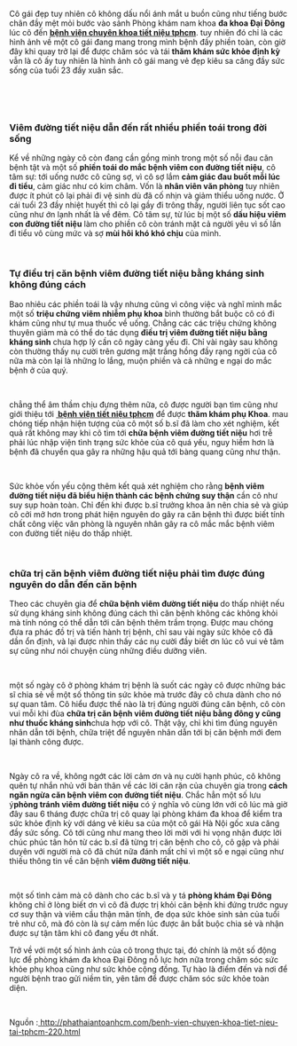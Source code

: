<p>Cô gái đẹp tuy nhiên cô không dấu nổi ánh mắt u buồn cũng như tiếng bước chân đầy mệt mỏi bước vào sảnh Phòng khám nam khoa <strong>đa khoa Đại Đông</strong> lúc cô đến <a href="http://phathaiantoanhcm.com/benh-vien-chuyen-khoa-tiet-nieu-tai-tphcm-220.html"><strong>bệnh viện chuyên khoa tiết niệu tphcm</strong></a>. tuy nhiên đó chỉ là các hình ảnh về một cô gái đang mang trong mình bệnh đầy phiền toàn, còn giờ đây khi quay trở lại để được chăm sóc và tái <strong>thăm khám sức khỏe định kỳ</strong> vẫn là cô ấy tuy nhiên là hình ảnh cô gái mang vẻ đẹp kiêu sa căng đầy sức sống của tuổi 23 đầy xuân sắc.</p>

<p>&nbsp;</p>

<p>&nbsp;</p>

<h3><strong>Viêm đường tiết niệu</strong> <strong>dẫn đến rất nhiều phiền toái trong đời sống</strong></h3>

<p>Kể về những ngày cô còn đang cần gồng mình trong một số nỗi đau căn bệnh tật và một số <strong>phiền toái do mắc bệnh viêm con đường tiết niệu</strong>, cô tâm sự: tới uống nước cô cũng sợ, vì cô sợ lắm <strong>cảm giác đau buốt mỗi lúc đi tiểu</strong>, cảm giác như có kim châm. Vốn là <strong>nhân viên văn phòng</strong> tuy nhiên được ít phút cô lại phải đi vệ sinh dù đã cố nhịn và giảm thiểu uống nước. Ở cái tuổi 23 đầy nhiệt huyết thì cô lại gầy đi trông thấy, người liên tục sốt cao cũng như ớn lạnh nhất là về đêm. Cô tâm sự, từ lúc bị một số <strong>dấu hiệu viêm con đường tiết niệu</strong> làm cho phiền cô còn tránh mặt cả người yêu vì số lần đi tiểu vô cùng mức và sợ <strong>mùi hôi khó khó chịu</strong> của mình.</p>

<p>&nbsp;</p>

<h3><strong>Tự</strong> <strong>điều trị căn bệnh viêm đường tiết niệu bằng kháng sinh</strong> <strong>không đúng cách</strong></h3>

<p>Bao nhiêu các phiền toái là vậy nhưng cũng vì công việc và nghĩ mình mắc một số <strong>triệu chứng viêm nhiễm phụ khoa</strong> bình thường bắt buộc cô có đi khám cũng như tự mua thuốc về uống. Chẳng các các triệu chứng không thuyên giảm mà có thể do tác dụng <strong>điều trị viêm đường tiết niệu bằng kháng sinh</strong> chưa hợp lý cần cô ngày càng yếu đi. Chỉ vài ngày sau không còn thường thấy nụ cười trên gương mặt trắng hồng đầy rạng ngời của cô nữa mà còn lại là những lo lắng, muộn phiền và cả những e ngại do mắc bệnh ở của quý.</p>

<p>&nbsp;</p>

<p>chẳng thể âm thầm chịu đựng thêm nữa, cô được người bạn tìm cũng như giới thiệu tới <a href="http://phathaiantoanhcm.com/benh-vien-chuyen-khoa-tiet-nieu-tai-tphcm-220.html"><strong>&nbsp;bệnh viện&nbsp;tiết niệu tphcm</strong></a> để được <strong>thăm khám phụ Khoa</strong>. mau chóng tiếp nhận hiện tượng của cô một số b.sĩ đã làm cho xét nghiệm, kết quả rất không may khi cô tìm tới <strong>chữa bệnh viêm đường tiết niệu</strong> hơi trễ phải lúc nhập viện tình trạng sức khỏe của cô quá yếu, nguy hiểm hơn là bệnh đã chuyển qua gây ra những hậu quả tới bàng quang cũng như thận.</p>

<p>&nbsp;</p>

<p>Sức khỏe vốn yếu cộng thêm kết quả xét nghiệm cho rằng <strong>bệnh viêm đường tiết niệu đã biểu hiện thành các bệnh chứng suy thận</strong> cần cô như suy sụp hoàn toàn. Chỉ đến khi được b.sĩ trưởng khoa ân nên chia sẻ và giúp cô cởi mở hơn trong phát hiện nguyên do gây ra căn bệnh thì được biết tính chất công việc văn phòng là nguyên nhân gây ra cô mắc mắc bệnh viêm con đường tiết niệu do thấp nhiệt.</p>

<p>&nbsp;</p>

<h3><strong>chữa trị căn bệnh viêm đường tiết niệu phải tìm được đúng nguyên do dẫn đến căn bệnh</strong></h3>

<p>Theo các chuyên gia để <strong>chữa bệnh viêm đường tiết niệu</strong> do thấp nhiệt nếu sử dụng kháng sinh không đúng cách thì căn bệnh không các không khỏi mà tính nóng có thể dẫn tới căn bệnh thêm trầm trọng. Được mau chóng đưa ra phác đồ trị và tiến hành trị bệnh, chỉ sau vài ngày sức khỏe cô đã dần ổn định, và lại được nhìn thấy các nụ cười đầy biết ơn lúc cô vui vẻ tâm sự cũng như nói chuyện cùng những điều dưỡng viên.</p>

<p>&nbsp;</p>

<p>một số ngày cô ở phòng khám trị bệnh là suốt các ngày cô được những bác sĩ chia sẻ về một số thông tin sức khỏe mà trước đây cô chưa dành cho nó sự quan tâm. Cô hiểu được thế nào là trị đúng người đúng căn bệnh, cô còn vui mỗi khi đùa <strong>chữa trị căn bệnh viêm đường tiết niệu bằng đông y cũng như thuốc kháng sinh</strong>chưa hợp với cô. Thật vậy, chỉ khi tìm đúng nguyên nhân dẫn tới bệnh, chữa triệt để nguyên nhân dẫn tới bị căn bệnh mới đem lại thành công được.</p>

<p>&nbsp;</p>

<p>Ngày cô ra về, không ngớt các lời cảm ơn và nụ cười hạnh phúc, cô không quên tự nhắn nhủ với bản thân về các lời căn rặn của chuyên gia trong <strong>cách ngăn ngừa căn bệnh viêm con đường tiết niệu</strong>. Chắc hẳn một số lưu ý<strong>phòng tránh viêm đường tiết niệu</strong> có ý nghĩa vô cùng lớn với cô lúc mà giờ đây sau 6 tháng được chữa trị cô quay lại phòng khám đa khoa để kiểm tra sức khỏe định kỳ với dáng vẻ kiêu sa của một cô gái Hà Nội gốc xưa căng đầy sức sống. Cô tới cũng như mang theo lời mời với hi vọng nhận được lời chúc phúc tân hôn từ các b.sĩ đã từng trị căn bệnh cho cô, cô gặp và phải duyên với người mà cô đã chút nữa đánh mất chỉ vì một số e ngại cũng như thiếu thông tin về căn bệnh <strong>viêm đường tiết niệu</strong>.</p>

<p>&nbsp;</p>

<p>một số tình cảm mà cô dành cho các b.sĩ và y tá <strong>phòng khám Đại Đông</strong> không chỉ ở lòng biết ơn vì cô đã được trị khỏi căn bệnh khi đứng trước nguy cơ suy thận và viêm cầu thận mãn tính, đe dọa sức khỏe sinh sản của tuổi trẻ như cô, mà đó còn là sự cảm mến lúc được ân bắt buộc chia sẻ và nhận được sự tận tâm khi cô đang yếu ớt nhất.</p>

<p>Trở về với một số hình ảnh của cô trong thực tại, đó chính là một số động lực để phòng khám đa khoa Đại Đông nỗ lực hơn nữa trong chăm sóc sức khỏe phụ khoa cũng như sức khỏe cộng đồng. Tự hào là điểm đến và nơi để người bệnh trao gửi niềm tin, yên tâm để được chăm sóc sức khỏe toàn diện.</p>

<p>&nbsp;</p>

<p>Nguồn :<a href="http://phathaiantoanhcm.com/benh-vien-chuyen-khoa-tiet-nieu-tai-tphcm-220.html"> http://phathaiantoanhcm.com/benh-vien-chuyen-khoa-tiet-nieu-tai-tphcm-220.html</a></p>

<p>&nbsp;</p>

